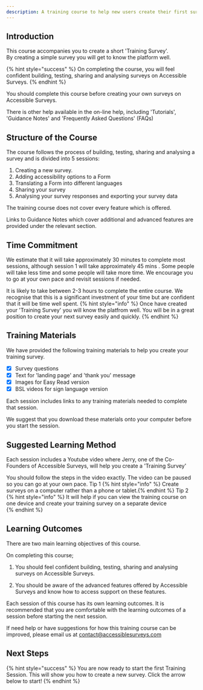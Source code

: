 ```yaml
---
description: A training course to help new users create their first survey.
---
```


## Introduction

This course accompanies you to create a short 'Training Survey'.  
By creating a simple survey you will get to know the platform well.

{% hint style="success" %}
On completing the course, you will feel confident building, testing, sharing and analysing surveys on Accessible Surveys.
{% endhint %}

You should complete this course before creating your own surveys on Accessible Surveys.

There is other help available in the on-line help, including 'Tutorials', 'Guidance Notes' and 'Frequently Asked Questions' (FAQs)

## Structure of the Course

The course follows the process of building, testing, sharing and analysing a survey and is divided into 5 sessions:

1. Creating a new survey.
2. Adding accessibility options to a Form
3. Translating a Form into different languages
4. Sharing your survey
5. Analysing your survey responses and exporting your survey data

The training course does not cover every feature which is offered. 

Links to Guidance Notes which cover additional and advanced features are provided under the relevant section.

## Time Commitment

We estimate that it will take approximately 30 minutes to complete most sessions, although session 1 will take approximately 45 mins . Some people will take less time and some people will take more time. We encourage you to go at your own pace and revisit sessions if needed.

It is likely to take between 2-3 hours to complete the entire course. We recognise that this is a significant investment of your time but are confident that it will be time well spent.
{% hint style="info" %}
Once have created your 'Training Survey' you will know the platfrom well. You will be in a great position to create your next survey easily and quickly.
{% endhint %}

## Training Materials

We have provided the following training materials to help you create your training survey.

* [x] Survey questions
* [x] Text for 'landing page' and 'thank you' message
* [x] Images for Easy Read version
* [x] BSL videos for sign language version

Each session includes links to any training materials needed to complete that session.

We suggest that you download these materials onto your computer before you start the session.

## Suggested Learning Method

Each session includes a Youtube video where Jerry, one of the Co-Founders of Accessible Surveys, will help you create a 'Training Survey'

You should follow the steps in the video exactly. The video can be paused so you can go at your own pace.
Tip 1
{% hint style="info" %}
Create surveys on a computer rather than a phone or tablet.{% endhint %}
Tip 2
{% hint style="info" %}
It will help if you can view the training course on one device and create your training survey on a separate device  
{% endhint %}

## Learning Outcomes

There are two main learning objectives of this course.

On completing this course;

1. You should feel confident building, testing, sharing and analysing surveys on Accessible Surveys.

2. You should be aware of the advanced features offered by Accessible Surveys and know how to access support on these features.

Each session of this course has its own learning outcomes. It is recommended that you are comfortable with the learning outcomes of a session before starting the next session.

If need help or have suggestions for how this training course can be improved, please email us at contact@accessiblesurveys.com

## Next Steps

{% hint style="success" %}
You are now ready to start the first Training Session. This will show you how to create a new survey. 
Click the arrow below to start!
{% endhint %}
